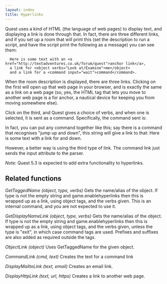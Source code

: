 ```yaml
---
layout: index
title: Hyperlinks
---
```


Quest uses a kind of HTML (the language of web pages) to display text, and displaying a link is done through that. In fact, there are three different links, and if you set up a room that will print this (set the description to run a script, and have the script print the following as a message) you can see them:

      Here is some text with an <a href="http://textadventures.co.uk/forum/quest">anchor link</a>,
      a link for <object verbs="Look at/Examine">me</object>
      and a link for a <command input="wait">command</command>.

When the room description is displayed, there are three links. Clicking on the first will open up that web page in your browser, and is exactly the same as a link on a web page (so, yes, the HTML tag that lets you move to another web page is a for anchor, a nautical device for keeping you from moving somewhere else).

Click on the third, and Quest gives a choice of verbs, and when one is selected, it is sent as a command. Specifically, the command sent is: <verbselected> <textinlink>

In fact, you can put any command together like this; say there is a command that recognises "jump up and down", this string will give a link to that: Here is some text with a link for <object verbs="Jump up">and down</object>.

However, a better way is using the third type of link. The command link just sends the input attribute to the parser.

*Note:* Quest 5.3 is expected to add extra functionality to hyperlinks.

Related functions
-----------------

*GetTaggedName (object, type, verbs)* Gets the name/alias of the object. If type is not the empty string and game.enablehyperlinks then this is wrapped up as a link, using object tags, and the verbs given. This is an internal command, and you are not expected to use it.

*GetDisplayNameLink (object, type, verbs)* Gets the name/alias of the object. If type is not the empty string and game.enablehyperlinks then this is wrapped up as a link, using object tags, and the verbs given, unless the type is "exit", in which case command tags are used. Prefixes and suffixes are also added as required outside the tags.

*ObjectLink (object)* Uses GetTaggedName for the given object.

*CommandLink (cmd, text)* Creates the text for a command link

*DisplayMailtoLink (text, email)* Creates an email link.

*DisplayHttpLink (text, url, https)* Creates a link to another web page.

